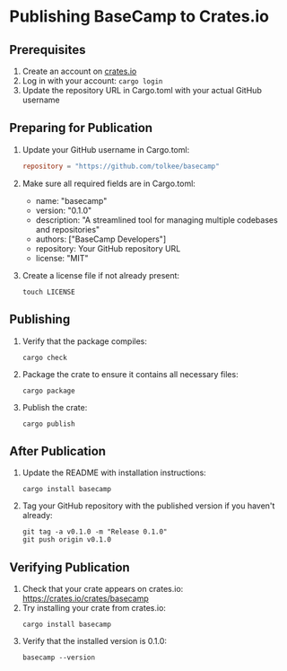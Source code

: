 # Publishing BaseCamp to Crates.io

## Prerequisites

1. Create an account on [crates.io](https://crates.io)
2. Log in with your account: `cargo login`
3. Update the repository URL in Cargo.toml with your actual GitHub username

## Preparing for Publication

1. Update your GitHub username in Cargo.toml:

   ```toml
   repository = "https://github.com/tolkee/basecamp"
   ```

2. Make sure all required fields are in Cargo.toml:

   - name: "basecamp"
   - version: "0.1.0"
   - description: "A streamlined tool for managing multiple codebases and repositories"
   - authors: ["BaseCamp Developers"]
   - repository: Your GitHub repository URL
   - license: "MIT"

3. Create a license file if not already present:
   ```
   touch LICENSE
   ```

## Publishing

1. Verify that the package compiles:

   ```
   cargo check
   ```

2. Package the crate to ensure it contains all necessary files:

   ```
   cargo package
   ```

3. Publish the crate:
   ```
   cargo publish
   ```

## After Publication

1. Update the README with installation instructions:

   ```
   cargo install basecamp
   ```

2. Tag your GitHub repository with the published version if you haven't already:
   ```
   git tag -a v0.1.0 -m "Release 0.1.0"
   git push origin v0.1.0
   ```

## Verifying Publication

1. Check that your crate appears on crates.io: https://crates.io/crates/basecamp
2. Try installing your crate from crates.io:
   ```
   cargo install basecamp
   ```
3. Verify that the installed version is 0.1.0:
   ```
   basecamp --version
   ```
